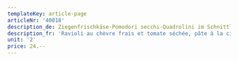 ```yaml
---
templateKey: article-page
articleNr: '40018'
description_de: Ziegenfrischkäse-Pomodori secchi-Quadrolini im Schnittlauchteig
description_fr: 'Ravioli au chèvre frais et tomate séchée, pâte à la ciboulette'
unit: '2'
price: 24.--
---
```


